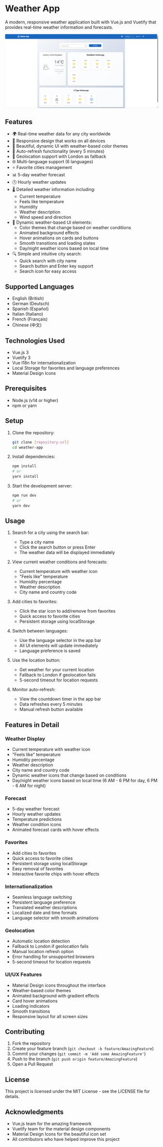# Weather App

A modern, responsive weather application built with Vue.js and Vuetify that provides real-time weather information and forecasts.

![Weather App Screenshot](screenshot.png)

## Features

- 🌍 Real-time weather data for any city worldwide
- 📱 Responsive design that works on all devices
- 🌈 Beautiful, dynamic UI with weather-based color themes
- 🔄 Auto-refresh functionality (every 5 minutes)
- 📍 Geolocation support with London as fallback
- 🌐 Multi-language support (6 languages)
- ⭐ Favorite cities management
- 📊 5-day weather forecast
- 🕒 Hourly weather updates
- 🌡️ Detailed weather information including:
  - Current temperature
  - Feels like temperature
  - Humidity
  - Weather description
  - Wind speed and direction
- 🎨 Dynamic weather-based UI elements:
  - Color themes that change based on weather conditions
  - Animated background effects
  - Hover animations on cards and buttons
  - Smooth transitions and loading states
  - Day/night weather icons based on local time
- 🔍 Simple and intuitive city search:
  - Quick search with city name
  - Search button and Enter key support
  - Search icon for easy access

## Supported Languages

- English (British)
- German (Deutsch)
- Spanish (Español)
- Italian (Italiano)
- French (Français)
- Chinese (中文)

## Technologies Used

- Vue.js 3
- Vuetify 3
- Vue I18n for internationalization
- Local Storage for favorites and language preferences
- Material Design Icons

## Prerequisites

- Node.js (v14 or higher)
- npm or yarn

## Setup

1. Clone the repository:
   ```bash
   git clone [repository-url]
   cd weather-app
   ```

2. Install dependencies:
   ```bash
   npm install
   # or
   yarn install
   ```

3. Start the development server:
   ```bash
   npm run dev
   # or
   yarn dev
   ```

## Usage

1. Search for a city using the search bar:
   - Type a city name
   - Click the search button or press Enter
   - The weather data will be displayed immediately

2. View current weather conditions and forecasts:
   - Current temperature with weather icon
   - "Feels like" temperature
   - Humidity percentage
   - Weather description
   - City name and country code

3. Add cities to favorites:
   - Click the star icon to add/remove from favorites
   - Quick access to favorite cities
   - Persistent storage using localStorage

4. Switch between languages:
   - Use the language selector in the app bar
   - All UI elements will update immediately
   - Language preference is saved

5. Use the location button:
   - Get weather for your current location
   - Fallback to London if geolocation fails
   - 5-second timeout for location requests

6. Monitor auto-refresh:
   - View the countdown timer in the app bar
   - Data refreshes every 5 minutes
   - Manual refresh button available

## Features in Detail

### Weather Display
- Current temperature with weather icon
- "Feels like" temperature
- Humidity percentage
- Weather description
- City name and country code
- Dynamic weather icons that change based on conditions
- Day/night weather icons based on local time (6 AM - 6 PM for day, 6 PM - 6 AM for night)

### Forecast
- 5-day weather forecast
- Hourly weather updates
- Temperature predictions
- Weather condition icons
- Animated forecast cards with hover effects

### Favorites
- Add cities to favorites
- Quick access to favorite cities
- Persistent storage using localStorage
- Easy removal of favorites
- Interactive favorite chips with hover effects

### Internationalization
- Seamless language switching
- Persistent language preference
- Translated weather descriptions
- Localized date and time formats
- Language selector with smooth animations

### Geolocation
- Automatic location detection
- Fallback to London if geolocation fails
- Manual location refresh option
- Error handling for unsupported browsers
- 5-second timeout for location requests

### UI/UX Features
- Material Design icons throughout the interface
- Weather-based color themes
- Animated background with gradient effects
- Card hover animations
- Loading indicators
- Smooth transitions
- Responsive layout for all screen sizes

## Contributing

1. Fork the repository
2. Create your feature branch (`git checkout -b feature/AmazingFeature`)
3. Commit your changes (`git commit -m 'Add some AmazingFeature'`)
4. Push to the branch (`git push origin feature/AmazingFeature`)
5. Open a Pull Request

## License

This project is licensed under the MIT License - see the LICENSE file for details.

## Acknowledgments

- Vue.js team for the amazing framework
- Vuetify team for the material design components
- Material Design Icons for the beautiful icon set
- All contributors who have helped improve this project

